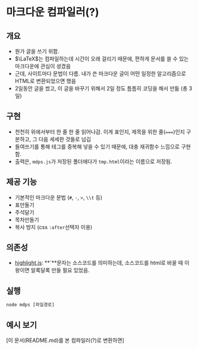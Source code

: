 # 마크다운 컴파일러(?)

## 개요

- 뭔가 글을 쓰기 위함.
- $\LaTeX$는 컴파일하는데 시간이 오래 걸리기 때문에, 편하게 문서를 쓸 수 있는 마크다운에 관심이 셩겼음
- 근데, 사이트마다 문법이 다름. 내가 쓴 마크다운 글이 어떤 일정한 알고리즘으로 HTML로 변환되었으면 했음
- 2일동안 글을 썼고, 이 글을 바꾸기 위해서 2일 정도 틈틈히 코딩을 해서 만듦 (총 3일)

## 구현

- 천천히 위에서부터 한 줄 한 줄 읽어나감. 이게 표인지, 제목을 위한 줄(`===`)인지 구분하고, 그 다음 세세한 것들로 넘김
- 들여쓰기를 통해 테그를 중복해 넣을 수 있기 때문에, 대충 재귀함수 느낌으로 구현함.
- 출력은, `mdps.js`가 저장된 폴더에다가 `tmp.html`이라는 이름으로 저장됨.

## 제공 기능

- 기본적인 마크다운 문법 (`#`, `-`, `>`, `\\t` 등)
- 표만들기
- 주석달기
- 목차만들기
- 복사 방지 (css `:after`선택자 이용)

## 의존성

- [highlight.js](https://highlightjs.org/): **\`**문자는 소스코드를 의미하는데, 소스코드를 html로 바꿀 때 이왕이면 알록달록 만들 필요 있었음.

## 실행

```cmd
node mdps [파일경로]
```

## 예시 보기

[이 문서(README.md)를 본 컴파일러(?)로 변환하면]
